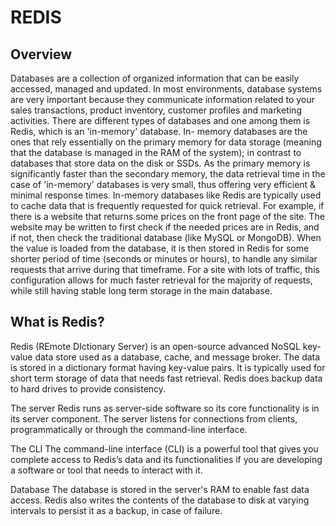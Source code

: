 # REDIS

## Overview

Databases are a collection of organized information that can be easily accessed, managed and updated. In
most environments, database systems are very important because they communicate information related
to your sales transactions, product inventory, customer profiles and marketing activities.
There are different types of databases and one among them is Redis, which is an 'in-memory' database. In-
memory databases are the ones that rely essentially on the primary memory for data storage (meaning that
the database is managed in the RAM of the system); in contrast to databases that store data on the disk or
SSDs. As the primary memory is significantly faster than the secondary memory, the data retrieval time in
the case of 'in-memory' databases is very small, thus offering very efficient & minimal response times.
In-memory databases like Redis are typically used to cache data that is frequently requested for quick
retrieval. For example, if there is a website that returns some prices on the front page of the site. The
website may be written to first check if the needed prices are in Redis, and if not, then check the traditional
database (like MySQL or MongoDB). When the value is loaded from the database, it is then stored in Redis
for some shorter period of time (seconds or minutes or hours), to handle any similar requests that arrive
during that timeframe. For a site with lots of traffic, this configuration allows for much faster retrieval for the
majority of requests, while still having stable long term storage in the main database.

## What is Redis?

Redis (REmote DIctionary Server) is an open-source advanced NoSQL key-value data store used as a
database, cache, and message broker. The data is stored in a dictionary format having key-value pairs. It is
typically used for short term storage of data that needs fast retrieval. Redis does backup data to hard drives
to provide consistency.

The server
	Redis runs as server-side software so its core functionality is in its server component. The server listens for connections from clients, programmatically or through the command-line interface.

The CLI
	The command-line interface (CLI) is a powerful tool that gives you complete access to Redis’s data and its functionalities if you are developing a software or tool that needs to interact with it.

Database
The database is stored in the server's RAM to enable fast data access. Redis also writes the contents of the database to disk at varying intervals to persist it as a backup, in case of failure.
